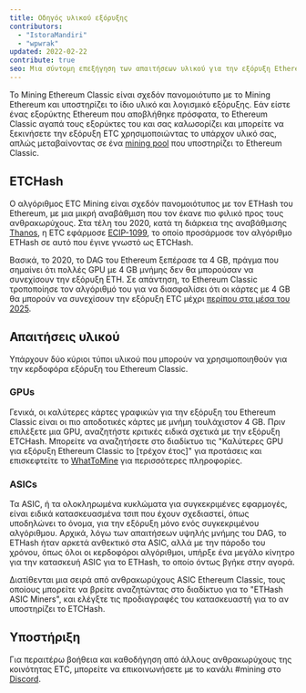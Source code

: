 ```yaml
---
title: Οδηγός υλικού εξόρυξης
contributors:
  - "IstoraMandiri"
  - "wpwrak"
updated: 2022-02-22
contribute: true
seo: Μια σύντομη επεξήγηση των απαιτήσεων υλικού για την εξόρυξη Ethereum Classic, που καλύπτει το ETHash έναντι του ETCHash, το SHA3, τις GPU και τις ASIC.
---
```


Το Mining Ethereum Classic είναι σχεδόν πανομοιότυπο με το Mining Ethereum και υποστηρίζει το ίδιο υλικό και λογισμικό εξόρυξης. Εάν είστε ένας εξορύκτης Ethereum που αποβλήθηκε πρόσφατα, το Ethereum Classic αγαπά τους εξορύκτες του και σας καλωσορίζει και μπορείτε να ξεκινήσετε την εξόρυξη ETC χρησιμοποιώντας το υπάρχον υλικό σας, απλώς μεταβαίνοντας σε ένα [mining pool](/mining/pools) που υποστηρίζει το Ethereum Classic.

## ETCHash

Ο αλγόριθμος ETC Mining είναι σχεδόν πανομοιότυπος με τον ETHash του Ethereum, με μια μικρή αναβάθμιση που τον έκανε πιο φιλικό προς τους ανθρακωρύχους. Στα τέλη του 2020, κατά τη διάρκεια της αναβάθμισης [Thanos](/blog/2020-11-27-thanos-hard-fork-upgrade), η ETC εφάρμοσε [ECIP-1099](https://ecips.ethereumclassic.org/ECIPs/ecip-1099), το οποίο προσάρμοσε τον αλγόριθμο ETHash σε αυτό που έγινε γνωστό ως ETCHash.

Βασικά, το 2020, το DAG του Ethereum ξεπέρασε τα 4 GB, πράγμα που σημαίνει ότι πολλές GPU με 4 GB μνήμης δεν θα μπορούσαν να συνεχίσουν την εξόρυξη ETH. Σε απάντηση, το Ethereum Classic τροποποίησε τον αλγόριθμό του για να διασφαλίσει ότι οι κάρτες με 4 GB θα μπορούν να συνεχίσουν την εξόρυξη ETC μέχρι [περίπου στα μέσα του 2025](https://minerstat.com/dag-size-calculator).

## Απαιτήσεις υλικού

Υπάρχουν δύο κύριοι τύποι υλικού που μπορούν να χρησιμοποιηθούν για την κερδοφόρα εξόρυξη του Ethereum Classic.

### GPUs

Γενικά, οι καλύτερες κάρτες γραφικών για την εξόρυξη του Ethereum Classic είναι οι πιο αποδοτικές κάρτες με μνήμη τουλάχιστον 4 GB. Πριν επιλέξετε μια GPU, αναζητήστε κριτικές ειδικά σχετικά με την εξόρυξη ETCHash. Μπορείτε να αναζητήσετε στο διαδίκτυο τις "Καλύτερες GPU για εξόρυξη Ethereum Classic το [τρέχον έτος]" για προτάσεις και επισκεφτείτε το [WhatToMine](https://whattomine.com/coins?e4g=true) για περισσότερες πληροφορίες.

### ASICs

Τα ASIC, ή τα ολοκληρωμένα κυκλώματα για συγκεκριμένες εφαρμογές, είναι ειδικά κατασκευασμένα τσιπ που έχουν σχεδιαστεί, όπως υποδηλώνει το όνομα, για την εξόρυξη μόνο ενός συγκεκριμένου αλγόριθμου. Αρχικά, λόγω των απαιτήσεων υψηλής μνήμης του DAG, το ETHash ήταν αρκετά ανθεκτικό στα ASIC, αλλά με την πάροδο του χρόνου, όπως όλοι οι κερδοφόροι αλγόριθμοι, υπήρξε ένα μεγάλο κίνητρο για την κατασκευή ASIC για το ETHash, το οποίο όντως βγήκε στην αγορά.

Διατίθενται μια σειρά από ανθρακωρύχους ASIC Ethereum Classic, τους οποίους μπορείτε να βρείτε αναζητώντας στο διαδίκτυο για το "ETHash ASIC Miners", και ελέγξτε τις προδιαγραφές του κατασκευαστή για το αν υποστηρίζει το ETCHash.

## Υποστήριξη

Για περαιτέρω βοήθεια και καθοδήγηση από άλλους ανθρακωρύχους της κοινότητας ETC, μπορείτε να επικοινωνήσετε με το κανάλι #mining στο [Discord](https://ethereumclassic.org/discord).
